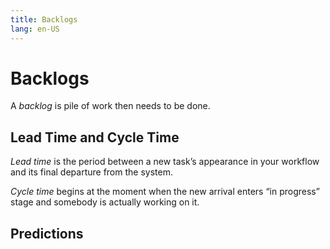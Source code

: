 ```yaml
---
title: Backlogs
lang: en-US
---
```


# Backlogs

A *backlog* is pile of work then needs to be done.

## Lead Time and Cycle Time

*Lead time* is the period between a new task’s appearance in your workflow and its final departure from the system.

*Cycle time* begins at the moment when the new arrival enters “in progress” stage and somebody is actually working on it.


## Predictions